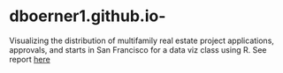 # dboerner1.github.io-
Visualizing the distribution of multifamily real estate project applications, approvals, and starts in San Francisco for a data viz class using R.
See report [here](https://dboerner1.github.io/dboerner1.github.io-/)
